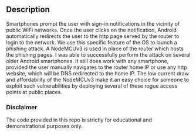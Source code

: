 ## Description


Smartphones prompt the user with sign-in notifications in the vicinity of public WiFi networks. Once the user clicks on the notification, Android automatically redirects the user to the http page served by the router to login to the network. We use this specific feature of the OS to launch a phishing attack. A NodeMCUv3 is used in place of the router which hosts the phishing pages.
I was able to successfully perform the attack on several older Android smartphones. It still does work with any smartphone, provided the user manually navigates to the router home IP or use any http website, which will be DNS redirected to the home IP.
The low current draw and affordability of the NodeMCUv3 make it an easy choice for someone to exploit such vulnerabilities by deploying several of these rogue access points at public places.


### Disclaimer
The code provided in this repo is strictly for educational and demonstrational purposes only.
